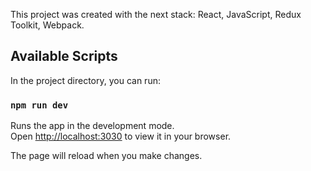 
This project was created with the next stack: React, JavaScript, Redux Toolkit, Webpack.

## Available Scripts

In the project directory, you can run:

### `npm run dev`

Runs the app in the development mode.\
Open [http://localhost:3030](http://localhost:3030) to view it in your browser.

The page will reload when you make changes.